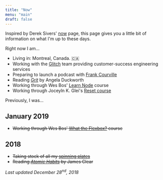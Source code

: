 ```yaml
---
title: "Now"
menu: "main"
draft: false
---
```


Inspired by Derek Sivers' [now](https://sivers.org/nowff) page, this page gives you a little bit of information on what I'm up to these days.

Right now I am…

- Living in: Montreal, Canada. 🇨🇦
- Working with the [Glitch](https://glitch.com) team providing customer-success engineering services
- Preparing to launch a podcast with [Frank Courville](https://ioscoachfrank.com/)
- Reading [_Grit_](https://angeladuckworth.com/grit-book/) by Angela Duckworth
- Working through Wes Bos' [Learn Node](https://learnnode.com/) course
- Working through Joceyln K. Glei's [Reset course](https://reset-course.com/)

Previously, I was…

## January 2019

- <strike>Working through Wes Bos' [What the Flexbox?](https://flexbox.io/) course</strike>

## 2018

- <strike>Taking stock of all my [spinning plates](https://angelostavrow.com/post/spinning-plates/)</strike>
- <strike>Reading [_Atomic Habits_](https://jamesclear.com/atomic-habits) by James Clear</strike>

_Last updated December 28<sup>nd</sup>, 2018_